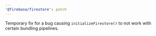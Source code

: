 ```yaml
---
'@firebase/firestore': patch
---
```


Temporary fix for a bug causing `initializeFirestore()` to not work with certain bundling pipelines.
